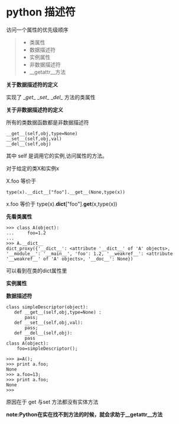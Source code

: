 python 描述符
===

访问一个属性的优先级顺序

>* 类属性
>* 数据描述符
>* 实例属性
>* 非数据描述符
>* __getattr__方法

**关于数据描述符的定义**

实现了 \__get__  \__set__  \__del__  方法的类属性

**关于非数据描述符的定义**

所有的类数据函数都是非数据描述符

    __get__(self,obj,type=None)
    __set__(self,obj,val)
    __del__(self,obj)
其中 self 是调用它的实例,访问属性的方法。

对于给定的类X和实例x 

X.foo 等价于
    
    type(x).__dict__["foo"].__get__(None,type(x))

x.foo 等价于
    type(x).__dict__["foo"].__get__(x,type(x))
    
**先看类属性**

    >>> class A(object):
    ...     foo=1.2
    ... 
    >>> A.__dict__
    dict_proxy({'__dict__': <attribute '__dict__' of 'A' objects>, '__module__': '__main__', 'foo': 1.2, '__weakref__': <attribute '__weakref__' of 'A' objects>, '__doc__': None})


可以看到在类的dict属性里

**实例属性**

**数据描述符**

    class simpleDescriptor(object):
       def __get__(self,obj,type=None) :
           pass;
       def __set__(self,obj,val):
           pass;
       def __del__(self,obj):
           pass
    class A(object):
        foo=simpleDescriptor();

    >>> a=A();
    >>> print a.foo;
    None
    >>> a.foo=13;
    >>> print a.foo;
    None
    >>> 

原因在于 get 与set 方法都没有实体方法




**note:Python在实在找不到方法的时候，就会求助于\__getattr__方法**















    
    
    
    
    
    
    
    

